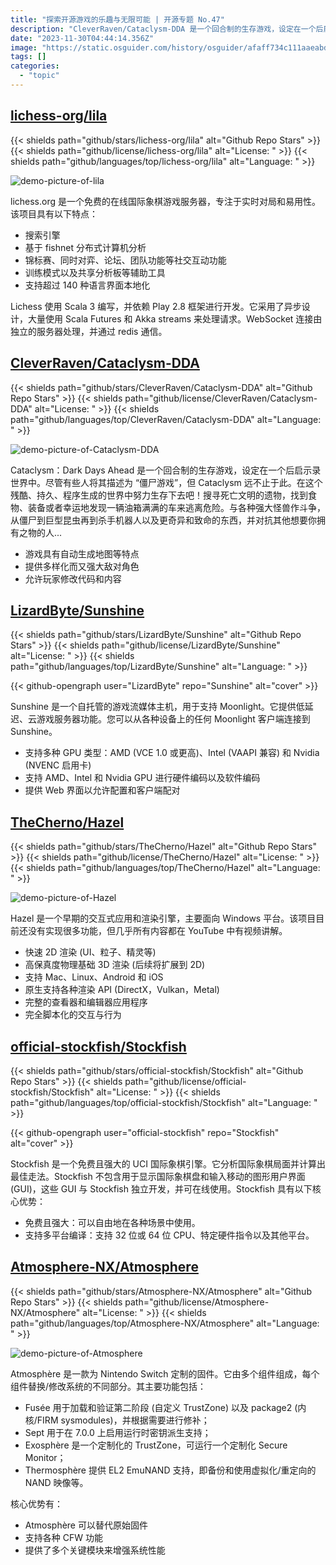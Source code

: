 ```yaml
---
title: "探索开源游戏的乐趣与无限可能 | 开源专题 No.47"
description: "CleverRaven/Cataclysm-DDA 是一个回合制的生存游戏，设定在一个后启示录世界中。LizardByte/Sunshine 是一个自托管的游戏流媒体主机，用于支持 Moonlight。Atmosphere-NX/Atmosphere 是为 Nintendo Switch 定制的固件。lichess-org/lila 是一个免费的在线国际象棋游戏服务器。official-stockfish/Stockfish 是一个免费且强大的国际象棋引擎。TheCherno/Hazel 是一个早期的交互式应用和渲染引擎，主要面向 Windows 平台。"
date: "2023-11-30T04:44:14.356Z"
image: "https://static.osguider.com/history/osguider/afaff734c111aaeabd683cfd7ee77a2b.png"
tags: []
categories:
  - "topic"
---
```


## [lichess-org/lila](https://github.com/lichess-org/lila)

{{< shields path="github/stars/lichess-org/lila" alt="Github Repo Stars" >}} {{< shields path="github/license/lichess-org/lila" alt="License: " >}} {{< shields path="github/languages/top/lichess-org/lila" alt="Language: " >}}

![demo-picture-of-lila](https://static.osguider.com/history/2023/90208be59b030ee26b7ed367b7623bca.png)

lichess.org 是一个免费的在线国际象棋游戏服务器，专注于实时对局和易用性。该项目具有以下特点：

- 搜索引擎
- 基于 fishnet 分布式计算机分析
- 锦标赛、同时对弈、论坛、团队功能等社交互动功能
- 训练模式以及共享分析板等辅助工具
- 支持超过 140 种语言界面本地化

Lichess 使用 Scala 3 编写，并依赖 Play 2.8 框架进行开发。它采用了异步设计，大量使用 Scala Futures 和 Akka streams 来处理请求。WebSocket 连接由独立的服务器处理，并通过 redis 通信。

## [CleverRaven/Cataclysm-DDA](https://github.com/CleverRaven/Cataclysm-DDA)

{{< shields path="github/stars/CleverRaven/Cataclysm-DDA" alt="Github Repo Stars" >}} {{< shields path="github/license/CleverRaven/Cataclysm-DDA" alt="License: " >}} {{< shields path="github/languages/top/CleverRaven/Cataclysm-DDA" alt="Language: " >}}

![demo-picture-of-Cataclysm-DDA](https://static.osguider.com/history/2023/807b87fdd07412a364203e922e35d5e1.png)

Cataclysm：Dark Days Ahead 是一个回合制的生存游戏，设定在一个后启示录世界中。尽管有些人将其描述为 “僵尸游戏”，但 Cataclysm 远不止于此。在这个残酷、持久、程序生成的世界中努力生存下去吧！搜寻死亡文明的遗物，找到食物、装备或者幸运地发现一辆油箱满满的车来逃离危险。与各种强大怪兽作斗争，从僵尸到巨型昆虫再到杀手机器人以及更奇异和致命的东西，并对抗其他想要你拥有之物的人...

- 游戏具有自动生成地图等特点
- 提供多样化而又强大敌对角色
- 允许玩家修改代码和内容

## [LizardByte/Sunshine](https://github.com/LizardByte/Sunshine)

{{< shields path="github/stars/LizardByte/Sunshine" alt="Github Repo Stars" >}} {{< shields path="github/license/LizardByte/Sunshine" alt="License: " >}} {{< shields path="github/languages/top/LizardByte/Sunshine" alt="Language: " >}}

{{< github-opengraph user="LizardByte" repo="Sunshine" alt="cover" >}}

Sunshine 是一个自托管的游戏流媒体主机，用于支持 Moonlight。它提供低延迟、云游戏服务器功能。您可以从各种设备上的任何 Moonlight 客户端连接到 Sunshine。

- 支持多种 GPU 类型：AMD (VCE 1.0 或更高)、Intel (VAAPI 兼容) 和 Nvidia (NVENC 启用卡)
- 支持 AMD、Intel 和 Nvidia GPU 进行硬件编码以及软件编码
- 提供 Web 界面以允许配置和客户端配对

## [TheCherno/Hazel](https://github.com/TheCherno/Hazel)

{{< shields path="github/stars/TheCherno/Hazel" alt="Github Repo Stars" >}} {{< shields path="github/license/TheCherno/Hazel" alt="License: " >}} {{< shields path="github/languages/top/TheCherno/Hazel" alt="Language: " >}}

![demo-picture-of-Hazel](https://static.osguider.com/history/osguider/bb751e5ecefaf45d4257dd4682a11579.png)

Hazel 是一个早期的交互式应用和渲染引擎，主要面向 Windows 平台。该项目目前还没有实现很多功能，但几乎所有内容都在 YouTube 中有视频讲解。

- 快速 2D 渲染 (UI、粒子、精灵等)
- 高保真度物理基础 3D 渲染 (后续将扩展到 2D)
- 支持 Mac、Linux、Android 和 iOS
- 原生支持各种渲染 API (DirectX，Vulkan，Metal)
- 完整的查看器和编辑器应用程序
- 完全脚本化的交互与行为

## [official-stockfish/Stockfish](https://github.com/official-stockfish/Stockfish)

{{< shields path="github/stars/official-stockfish/Stockfish" alt="Github Repo Stars" >}} {{< shields path="github/license/official-stockfish/Stockfish" alt="License: " >}} {{< shields path="github/languages/top/official-stockfish/Stockfish" alt="Language: " >}}

{{< github-opengraph user="official-stockfish" repo="Stockfish" alt="cover" >}}

Stockfish 是一个免费且强大的 UCI 国际象棋引擎。它分析国际象棋局面并计算出最佳走法。Stockfish 不包含用于显示国际象棋盘和输入移动的图形用户界面 (GUI)，这些 GUI 与 Stockfish 独立开发，并可在线使用。Stockfish 具有以下核心优势：

- 免费且强大：可以自由地在各种场景中使用。
- 支持多平台编译：支持 32 位或 64 位 CPU、特定硬件指令以及其他平台。

## [Atmosphere-NX/Atmosphere](https://github.com/Atmosphere-NX/Atmosphere)

{{< shields path="github/stars/Atmosphere-NX/Atmosphere" alt="Github Repo Stars" >}} {{< shields path="github/license/Atmosphere-NX/Atmosphere" alt="License: " >}} {{< shields path="github/languages/top/Atmosphere-NX/Atmosphere" alt="Language: " >}}

![demo-picture-of-Atmosphere](https://static.osguider.com/history/osguider/baa9288b3183c951754b5e3b8653e925.png)

Atmosphère 是一款为 Nintendo Switch 定制的固件。它由多个组件组成，每个组件替换/修改系统的不同部分。其主要功能包括：

- Fusée 用于加载和验证第二阶段 (自定义 TrustZone) 以及 package2 (内核/FIRM sysmodules)，并根据需要进行修补；
- Sept 用于在 7.0.0 上启用运行时密钥派生支持；
- Exosphère 是一个定制化的 TrustZone，可运行一个定制化 Secure Monitor；
- Thermosphère 提供 EL2 EmuNAND 支持，即备份和使用虚拟化/重定向的 NAND 映像等。

核心优势有：

- Atmosphère 可以替代原始固件
- 支持各种 CFW 功能
- 提供了多个关键模块来增强系统性能

